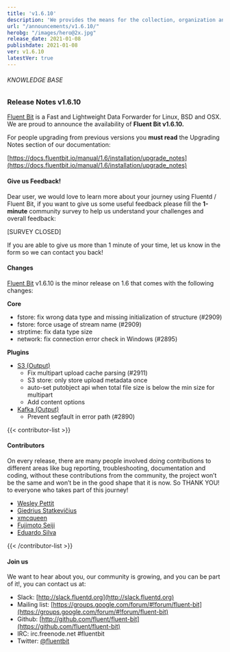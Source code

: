 ```yaml
---
title: 'v1.6.10'
description: 'We provides the means for the collection, organization and computerized retrieval of knowledge and Lightweight Data Forwarder for Linux, BSD and OSX. We are proud to announce the availability of Fluent Bit v1.6.10.'
url: "/announcements/v1.6.10/"
herobg: "/images/hero@2x.jpg"
release_date: 2021-01-08
publishdate: 2021-01-08
ver: v1.6.10
latestVer: true
---
```


###### KNOWLEDGE BASE

### Release Notes v1.6.10

[Fluent Bit](https://fluentbit.io/) is a Fast and Lightweight Data Forwarder for Linux, BSD and OSX. We are proud to announce the availability of **Fluent Bit v1.6.10.**

For people upgrading from previous versions you **must read** the Upgrading Notes section of our documentation:

[https://docs.fluentbit.io/manual/1.6/installation/upgrade_notes](https://docs.fluentbit.io/manual/1.6/installation/upgrade_notes)

#### Give us Feedback!

Dear user, we would love to learn more about your journey using Fluentd / Fluent Bit, if you want to give us some useful feedback please fill the **1-minute** community survey to help us understand your challenges and overall feedback:

[SURVEY CLOSED]

If you are able to give us more than 1 minute of your time, let us know in the form so we can contact you back!

#### Changes

[Fluent Bit](https://fluentbit.io) v1.6.10 is the minor release on 1.6 that comes with the following changes:


**Core**

* fstore: fix wrong data type and missing initialization of structure (#2909)
* fstore: force usage of stream name (#2909)
* strptime: fix data type size
* network: fix connection error check in Windows (#2895)


**Plugins**

* [S3 (Output)](https://docs.fluentbit.io/manual/1.6/pipeline/outputs/s3/)
  * Fix multipart upload cache parsing (#2911)
  * S3 store: only store upload metadata once
  * auto-set putobject api when total file size is below the min size for multipart
  * Add content options
* [Kafka (Output)](https://docs.fluentbit.io/manual/1.6/pipeline/outputs/kafka/)
  * Prevent segfault in error path (#2890)


{{< contributor-list >}}

#### Contributors

On every release, there are many people involved doing contributions to different areas like bug reporting, troubleshooting, documentation and coding, without these contributions from the community, the project won’t be the same and won’t be in the good shape that it is now. So THANK YOU! to everyone who takes part of this journey!

* [Wesley Pettit](https://github.com/PettitWesley)
* [Giedrius Statkevičius](https://github.com/GiedriusS)
* [xmcqueen](https://github.com/xmcqueen)
* [Fujimoto Seiji](https://github.com/fujimotos)
* [Eduardo Silva](https://github.com/edsiper)

{{< /contributor-list >}}

#### Join us

We want to hear about you, our community is growing, and you can be part of it!, you can contact us at:

* Slack: [http://slack.fluentd.org](http://slack.fluentd.org)
* Mailing list: [https://groups.google.com/forum/#!forum/fluent-bit](https://groups.google.com/forum/#!forum/fluent-bit)
* Github: [http://github.com/fluent/fluent-bit](https://github.com/fluent/fluent-bit)
* IRC: irc.freenode.net #fluentbit
* Twitter: [@fluentbit](https://twitter.com/fluentbit)